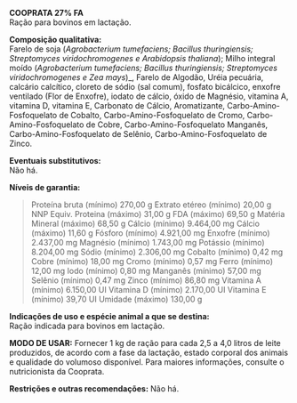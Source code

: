 ﻿**COOPRATA 27% FA**                                                   
Ração para bovinos em lactação.

**Composição qualitativa:**                                                                  
Farelo de soja (*Agrobacterium tumefaciens; Bacillus thuringiensis; Streptomyces viridochromogenes e Arabidopsis thaliana*); Milho integral moído (*Agrobacterium tumefaciens; Bacillus thuringiensis; Streptomyces viridochromogenes e Zea mays*)_, Farelo de Algodão, Uréia pecuária, calcário calcítico, cloreto de sódio (sal comum), fosfato bicálcico, enxofre ventilado (Flor de Enxofre), iodato de cálcio, óxido de Magnésio, vitamina A, vitamina D, vitamina E, Carbonato de Cálcio, Aromatizante, Carbo-Amino-Fosfoquelato de Cobalto, Carbo-Amino-Fosfoquelato de Cromo, Carbo-Amino-Fosfoquelato de Cobre, Carbo-Amino-Fosfoquelato Manganês, Carbo-Amino-Fosfoquelato de Selênio, Carbo-Amino-Fosfoquelato de Zinco.

**Eventuais substitutivos:**                                                                      
Não há.

**Níveis de garantia:**
>Proteína bruta (mínimo) 270,00 g
>Extrato etéreo (mínimo) 20,00 g
>NNP Equiv. Proteina (máximo) 31,00 g
>FDA (máximo) 69,50 g
>Matéria Mineral (máximo) 68,50 g
>Cálcio (mínimo) 9.464,00 mg
>Cálcio (máximo) 11,60 g
>Fósforo (mínimo) 4.921,00 mg
>Enxofre (mínimo) 2.437,00 mg
>Magnésio (mínimo) 1.743,00 mg
>Potássio (mínimo) 8.204,00 mg
>Sódio (mínimo) 2.306,00 mg
>Cobalto (mínimo) 0,42 mg
>Cobre (mínimo) 18,00 mg
>Cromo (mínimo) 0,57 mg
>Ferro (mínimo) 12,00 mg
>Iodo (mínimo) 0,80 mg
>Manganês (mínimo) 57,00 mg
>Selênio (mínimo) 0,47 mg
>Zinco (mínimo) 86,80 mg
>Vitamina A (mínimo) 6.150,00 UI
>Vitamina D (mínimo) 2.170,00 UI
>Vitamina E (mínimo) 39,70 UI
>Umidade (máximo) 130,00 g

**Indicações de uso e espécie animal a que se destina:**                                                                                 
Ração indicada para bovinos em lactação.

**MODO DE USAR:**
Fornecer 1 kg de ração para cada 2,5 a 4,0 litros de leite produzidos, de acordo com a fase da lactação, estado corporal dos animais e qualidade do volumoso disponível. Para maiores informações, consulte o nutricionista da Cooprata.

**Restrições e outras recomendações:**
Não há.


